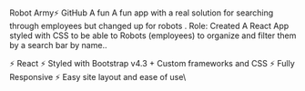 
Robot Army⚡️ GitHub
A fun A fun app with a real solution for searching through employees but changed up for robots  .
Role: Created A React App styled with CSS to be able to Robots (employees) to organize and filter them by a search bar by name..


⚡️ React
⚡️ Styled with Bootstrap v4.3 + Custom frameworks and CSS
⚡️ Fully Responsive
⚡️ Easy site layout and ease of use\

